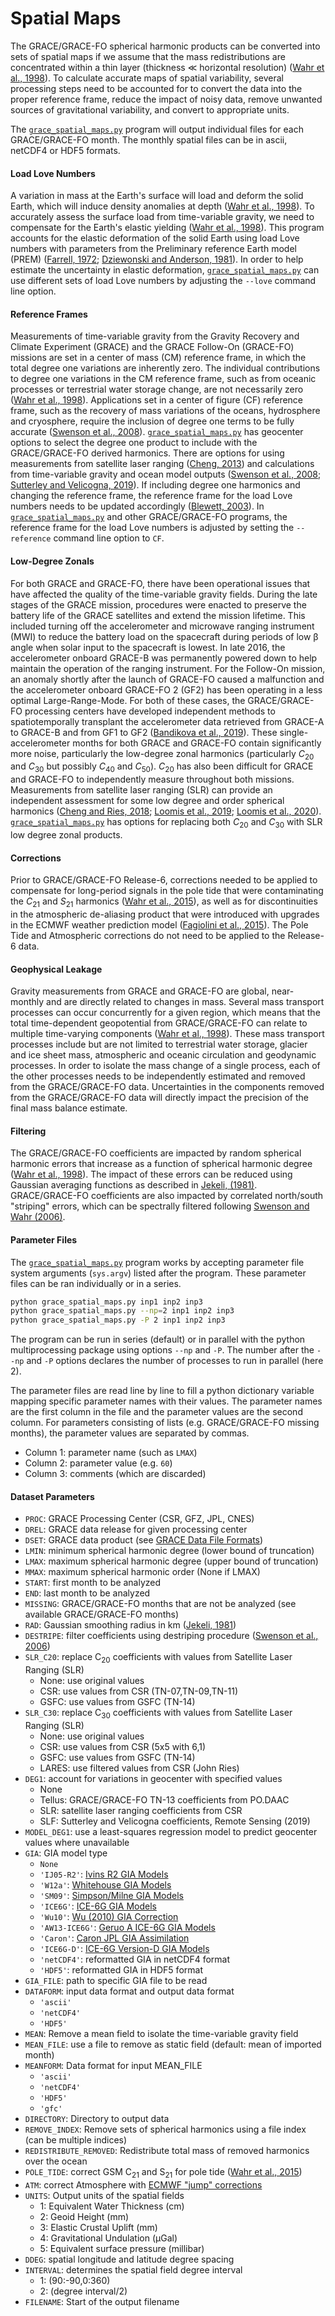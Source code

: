 Spatial Maps
============

The GRACE/GRACE-FO spherical harmonic products can be converted into sets of spatial maps if we assume that the mass redistributions are concentrated within a thin layer (thickness &#x226a; horizontal resolution) ([Wahr et al., 1998](https://doi.org/10.1029/98JB02844)).  To calculate accurate maps of spatial variability, several processing steps need to be accounted for to convert the data into the proper reference frame, reduce the impact of noisy data, remove unwanted sources of gravitational variability, and convert to appropriate units.

The [`grace_spatial_maps.py`](https://github.com/tsutterley/read-GRACE-harmonics/blob/main/scripts/grace_spatial_maps.py) program will output individual files for each GRACE/GRACE-FO month.  The monthly spatial files can be in ascii, netCDF4 or HDF5 formats.

#### Load Love Numbers
A variation in mass at the Earth's surface will load and deform the solid Earth, which will induce density anomalies at depth ([Wahr et al., 1998](https://doi.org/10.1029/98JB02844)).  To accurately assess the surface load from time-variable gravity, we need to compensate for the Earth's elastic yielding ([Wahr et al., 1998](https://doi.org/10.1029/98JB02844)). This program accounts for the elastic deformation of the solid Earth using load Love numbers with parameters from the Preliminary reference Earth model (PREM) ([Farrell, 1972](http://dx.doi.org/10.1029/RG010i003p00761); [Dziewonski and Anderson, 1981](https://doi.org/10.1016/0031-9201(81)90046-7)).
In order to help estimate the uncertainty in elastic deformation, [`grace_spatial_maps.py`](https://github.com/tsutterley/read-GRACE-harmonics/blob/main/scripts/grace_spatial_maps.py) can use different sets of load Love numbers by adjusting the `--love` command line option.

#### Reference Frames
Measurements of time-variable gravity from the Gravity Recovery and Climate Experiment (GRACE) and the GRACE Follow-On (GRACE-FO) missions are set in a center of mass (CM) reference frame, in which the total degree one variations are inherently zero.
The individual contributions to degree one variations in the CM reference frame, such as from oceanic processes or terrestrial water storage change, are not necessarily zero ([Wahr et al., 1998](https://doi.org/10.1029/98JB02844)).
Applications set in a center of figure (CF) reference frame, such as the recovery of mass variations of the oceans, hydrosphere and cryosphere, require the inclusion of degree one terms to be fully accurate ([Swenson et al., 2008](https://doi.org/10.1029/2007JB005338)).
[`grace_spatial_maps.py`](https://github.com/tsutterley/read-GRACE-harmonics/blob/main/scripts/grace_spatial_maps.py) has geocenter options to select the degree one product to include with the GRACE/GRACE-FO derived harmonics.
There are options for using measurements from satellite laser ranging ([Cheng, 2013](https://doi.org/10.1007/978-3-642-32998-2_4)) and calculations from time-variable gravity and ocean model outputs ([Swenson et al., 2008](https://doi.org/10.1029/2007JB005338); [Sutterley and Velicogna, 2019](https://doi.org/10.3390/rs11182108)).
If including degree one harmonics and changing the reference frame, the reference frame for the load Love numbers needs to be updated accordingly ([Blewett, 2003](https://doi.org/10.1029/2002JB002082)).
In [`grace_spatial_maps.py`](https://github.com/tsutterley/read-GRACE-harmonics/blob/main/scripts/grace_spatial_maps.py) and other GRACE/GRACE-FO programs, the reference frame for the load Love numbers is adjusted by setting the `--reference` command line option to `CF`.

#### Low-Degree Zonals
For both GRACE and GRACE-FO, there have been operational issues that have affected the quality of the time-variable gravity fields.
During the late stages of the GRACE mission, procedures were enacted to preserve the battery life of the GRACE satellites and extend the mission lifetime.
This included turning off the accelerometer and microwave ranging instrument (MWI) to reduce the battery load on the spacecraft during periods of low &beta; angle when solar input to the spacecraft is lowest.
In late 2016, the accelerometer onboard GRACE-B was permanently powered down to help maintain the operation of the ranging instrument.
For the Follow-On mission, an anomaly shortly after the launch of GRACE-FO caused a malfunction and the accelerometer onboard GRACE-FO 2 (GF2) has been operating in a less optimal Large-Range-Mode.
For both of these cases, the GRACE/GRACE-FO processing centers have developed independent methods to spatiotemporally transplant the accelerometer data retrieved from GRACE-A to GRACE-B and from GF1 to GF2 ([Bandikova et al., 2019](https://doi.org/10.1016/j.asr.2019.05.021)).
These single-accelerometer months for both GRACE and GRACE-FO contain significantly more noise, particularly the low-degree zonal harmonics (particularly <i>C</i><sub>20</sub> and <i>C</i><sub>30</sub> but possibly <i>C</i><sub>40</sub> and <i>C</i><sub>50</sub>).
<i>C</i><sub>20</sub> has also been difficult for GRACE and GRACE-FO to independently measure throughout both missions.
Measurements from satellite laser ranging (SLR) can provide an independent assessment for some low degree and order spherical harmonics ([Cheng and Ries, 2018](https://doi.org/10.1093/gji/ggx483); [Loomis et al., 2019](https://doi.org/10.1029/2019GL082929); [Loomis et al., 2020](https://doi.org/10.1029/2019GL085488)).
[`grace_spatial_maps.py`](https://github.com/tsutterley/read-GRACE-harmonics/blob/main/scripts/grace_spatial_maps.py) has options for replacing both <i>C</i><sub>20</sub> and <i>C</i><sub>30</sub> with SLR low degree zonal products.

#### Corrections
Prior to GRACE/GRACE-FO Release-6, corrections needed to be applied to compensate for long-period signals in the pole tide that were contaminating the <i>C</i><sub>21</sub> and <i>S</i><sub>21</sub> harmonics ([Wahr et al., 2015](https://doi.org/10.1002/2015JB011986)), as well as for discontinuities in the atmospheric de-aliasing product that were introduced with upgrades in the ECMWF weather prediction model ([Fagiolini et al., 2015](https://doi.org/10.1093/gji/ggv276)).  The Pole Tide and Atmospheric corrections do not need to be applied to the Release-6 data. 

#### Geophysical Leakage
Gravity measurements from GRACE and GRACE-FO are global, near-monthly and are directly related to changes in mass.
Several mass transport processes can occur concurrently for a given region, which means that the total time-dependent geopotential from GRACE/GRACE-FO can relate to multiple time-varying components ([Wahr et al., 1998](https://doi.org/10.1029/98JB02844)).
These mass transport processes include but are not limited to terrestrial water storage, glacier and ice sheet mass, atmospheric and oceanic circulation and geodynamic processes.
In order to isolate the mass change of a single process, each of the other processes needs to be independently estimated and removed from the GRACE/GRACE-FO data.
Uncertainties in the components removed from the GRACE/GRACE-FO data will directly impact the precision of the final mass balance estimate.

#### Filtering
The GRACE/GRACE-FO coefficients are impacted by random spherical harmonic errors that increase as a function of spherical harmonic degree ([Wahr et al., 1998](https://doi.org/10.1029/98JB02844)).
The impact of these errors can be reduced using Gaussian averaging functions as described in  [Jekeli, (1981)](http://www.geology.osu.edu/~jekeli.1/OSUReports/reports/report_327.pdf).
GRACE/GRACE-FO coefficients are also impacted by correlated north/south "striping" errors, which can be spectrally filtered following [Swenson and Wahr (2006)](https://doi.org/10.1029/2005GL025285).

#### Parameter Files

The [`grace_spatial_maps.py`](https://github.com/tsutterley/read-GRACE-harmonics/blob/main/scripts/grace_spatial_maps.py) program works by accepting parameter file system arguments (`sys.argv`) listed after the program. These parameter files can be ran individually or in a series. 
```bash
python grace_spatial_maps.py inp1 inp2 inp3
python grace_spatial_maps.py --np=2 inp1 inp2 inp3
python grace_spatial_maps.py -P 2 inp1 inp2 inp3
```
The program can be run in series (default) or in parallel with the python multiprocessing package using options `--np` and `-P`.  The number after the `--np` and `-P` options declares the number of processes to run in parallel (here 2).  

The parameter files are read line by line to fill a python dictionary variable mapping specific parameter names with their values.  The parameter names are the first column in the file and the parameter values are the second column.  For parameters consisting of lists (e.g. GRACE/GRACE-FO missing months), the parameter values are separated by commas.

- Column 1: parameter name (such as `LMAX`)  
- Column 2: parameter value (e.g. `60`)  
- Column 3: comments (which are discarded)

#### Dataset Parameters
- `PROC`: GRACE Processing Center (CSR, GFZ, JPL, CNES)
- `DREL`: GRACE data release for given processing center
- `DSET`: GRACE data product (see [GRACE Data File Formats](./GRACE-Data-File-Formats.md))
- `LMIN`: minimum spherical harmonic degree (lower bound of truncation)
- `LMAX`: maximum spherical harmonic degree (upper bound of truncation)
- `MMAX`: maximum spherical harmonic order (None if LMAX)
- `START`: first month to be analyzed
- `END`: last month to be analyzed
- `MISSING`: GRACE/GRACE-FO months that are not be analyzed (see available GRACE/GRACE-FO months)
- `RAD`: Gaussian smoothing radius in km ([Jekeli, 1981](http://www.geology.osu.edu/~jekeli.1/OSUReports/reports/report_327.pdf))  
- `DESTRIPE`: filter coefficients using destriping procedure ([Swenson et al., 2006](https://doi.org/10.1029/2005GL025285))
- `SLR_C20`: replace C<sub>20</sub> coefficients with values from Satellite Laser Ranging (SLR)  
	* None: use original values
	* CSR: use values from CSR (TN-07,TN-09,TN-11)
	* GSFC: use values from GSFC (TN-14)
- `SLR_C30`: replace C<sub>30</sub> coefficients with values from Satellite Laser Ranging (SLR)  
	* None: use original values
	* CSR: use values from CSR (5x5 with 6,1)
	* GSFC: use values from GSFC (TN-14)
	* LARES: use filtered values from CSR (John Ries)
- `DEG1`: account for variations in geocenter with specified values
	* None
	* Tellus: GRACE/GRACE-FO TN-13 coefficients from PO.DAAC
	* SLR: satellite laser ranging coefficients from CSR  
	* SLF: Sutterley and Velicogna coefficients, Remote Sensing (2019)
- `MODEL_DEG1`: use a least-squares regression model to predict geocenter values where unavailable
- `GIA`: GIA model type
    * `None`
    * `'IJ05-R2'`: [Ivins R2 GIA Models](https://doi.org/10.1002/jgrb.50208)
    * `'W12a'`: [Whitehouse GIA Models](https://doi.org/10.1111/j.1365-246X.2012.05557.x)
    * `'SM09'`: [Simpson/Milne GIA Models](https://doi.org/10.1029/2010JB007776)
    * `'ICE6G'`: [ICE-6G GIA Models](https://doi.org/10.1002/2014JB011176)
    * `'Wu10'`: [Wu (2010) GIA Correction](https://doi.org/10.1038/ngeo938)
    * `'AW13-ICE6G'`: [Geruo A ICE-6G GIA Models](https://doi.org/10.1093/gji/ggs030)
    * `'Caron'`: [Caron JPL GIA Assimilation](https://doi.org/10.1002/2017GL076644)
    * `'ICE6G-D'`: [ICE-6G Version-D GIA Models](https://doi.org/10.1002/2016JB013844)
    * `'netCDF4'`: reformatted GIA in netCDF4 format
    * `'HDF5'`: reformatted GIA in HDF5 format
- `GIA_FILE`: path to specific GIA file to be read
- `DATAFORM`: input data format and output data format
	* `'ascii'`
	* `'netCDF4'`
	* `'HDF5'`
- `MEAN`: Remove a mean field to isolate the time-variable gravity field
- `MEAN_FILE`: use a file to remove as static field (default: mean of imported month)
- `MEANFORM`: Data format for input MEAN_FILE  
	* `'ascii'`
	* `'netCDF4'`
	* `'HDF5'`
     * `'gfc'`
- `DIRECTORY`: Directory to output data
- `REMOVE_INDEX`: Remove sets of spherical harmonics using a file index (can be multiple indices)
- `REDISTRIBUTE_REMOVED`: Redistribute total mass of removed harmonics over the ocean
- `POLE_TIDE`: correct GSM C<sub>21</sub> and S<sub>21</sub> for pole tide ([Wahr et al., 2015](https://doi.org/10.1002/2015JB011986))
- `ATM`: correct Atmosphere with [ECMWF "jump" corrections](https://doi.org/10.1093/gji/ggv276)
- `UNITS`: Output units of the spatial fields
     * 1: Equivalent Water Thickness (cm)
     * 2: Geoid Height (mm)
     * 3: Elastic Crustal Uplift (mm)
     * 4: Gravitational Undulation (&#956;Gal)
     * 5: Equivalent surface pressure (millibar)
- `DDEG`: spatial longitude and latitude degree spacing
- `INTERVAL`: determines the spatial field degree interval  
     * 1: (90:-90,0:360)
     * 2: (degree interval/2)
- `FILENAME`: Start of the output filename

